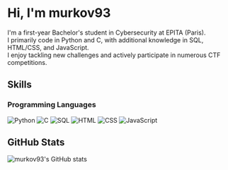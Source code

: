 # Hi, I'm murkov93

I'm a first-year Bachelor's student in Cybersecurity at EPITA (Paris).  
I primarily code in Python and C, with additional knowledge in SQL, HTML/CSS, and JavaScript.  
I enjoy tackling new challenges and actively participate in numerous CTF competitions.



## Skills

### Programming Languages
<p>
  <img src="https://img.shields.io/badge/Python-000000?style=for-the-badge&logo=python&logoColor=ffffff" alt="Python"/>
  <img src="https://img.shields.io/badge/C-000000?style=for-the-badge&logo=c&logoColor=ffffff" alt="C"/>
  <img src="https://img.shields.io/badge/SQL-000000?style=for-the-badge&logo=mysql&logoColor=ffffff" alt="SQL"/>
  <img src="https://img.shields.io/badge/HTML-000000?style=for-the-badge&logo=html5&logoColor=ffffff" alt="HTML"/>
  <img src="https://img.shields.io/badge/CSS-000000?style=for-the-badge&logo=css3&logoColor=ffffff" alt="CSS"/>
  <img src="https://img.shields.io/badge/JavaScript-000000?style=for-the-badge&logo=javascript&logoColor=ffffff" alt="JavaScript"/>
</p>




## GitHub Stats

![murkov93's GitHub stats](https://github-readme-stats.vercel.app/api?username=murkov93&show_icons=true&bg_color=000000&title_color=ffffff&text_color=ffffff&icon_color=ffffff&border_color=ffffff)

